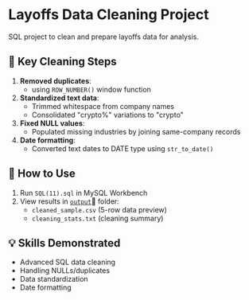 # Layoffs Data Cleaning Project

SQL project to clean and prepare layoffs data for analysis.

## 🧹 Key Cleaning Steps
1. **Removed duplicates**:
   - using `ROW_NUMBER()` window function  
3. **Standardized text data**:  
   - Trimmed whitespace from company names  
   - Consolidated "crypto%" variations to "crypto"  
4. **Fixed NULL values**:  
   - Populated missing industries by joining same-company records  
5. **Date formatting**:  
   - Converted text dates to DATE type using `str_to_date()`

## 🚀 How to Use
1. Run `SQL(11).sql` in MySQL Workbench  
2. View results in [`output`]([outpu/cleaned_sample.csv](https://github.com/EsraaSamy38/SQL-Data-Cleaning-Project/tree/main/output))📄
folder:  
   - `cleaned_sample.csv` (5-row data preview)  
   - `cleaning_stats.txt` (cleaning summary)  

## 💡 Skills Demonstrated
- Advanced SQL data cleaning  
- Handling NULLs/duplicates  
- Data standardization  
- Date formatting  
